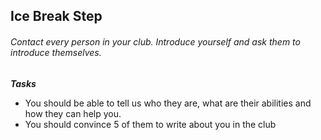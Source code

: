  ## Ice Break Step
###### Contact every person in your club. Introduce yourself and ask them to introduce themselves.
***Tasks***
* You should be able to tell us who they are, what are their abilities and how they can help you.
* You should convince 5 of them to write about you in the club
